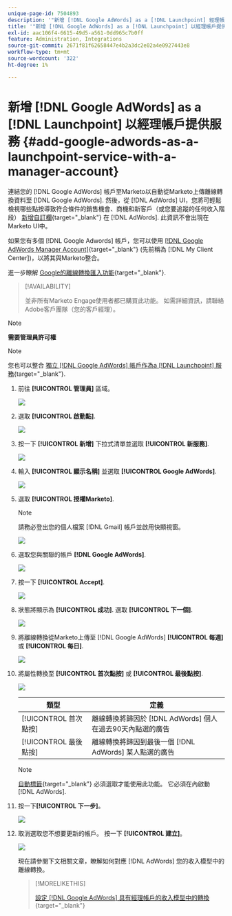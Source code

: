 ```yaml
---
unique-page-id: 7504893
description: '"新增 [!DNL Google AdWords] as a [!DNL Launchpoint] 經理帳戶服務 — Marketo檔案 — 產品檔案」'
title: '"新增 [!DNL Google AdWords] as a [!DNL Launchpoint] 以經理帳戶提供服務」'
exl-id: aac106f4-6615-49d5-a561-0dd965c7b0ff
feature: Administration, Integrations
source-git-commit: 2671f81f62658447e4b2a3dc2e02a4e0927443e8
workflow-type: tm+mt
source-wordcount: '322'
ht-degree: 1%

---
```


# 新增 [!DNL Google AdWords] as a [!DNL Launchpoint] 以經理帳戶提供服務 {#add-google-adwords-as-a-launchpoint-service-with-a-manager-account}

連結您的 [!DNL Google AdWords] 帳戶至Marketo以自動從Marketo上傳離線轉換資料至 [!DNL Google AdWords]. 然後，從 [!DNL AdWords] UI，您將可輕鬆檢視哪些點按導致符合條件的銷售機會、商機和新客戶（或您要追蹤的任何收入階段）  [新增自訂欄](https://support.google.com/adwords/answer/3073556){target="_blank"} 在 [!DNL AdWords]. 此資訊不會出現在Marketo UI中。

如果您有多個 [!DNL Google Adwords] 帳戶，您可以使用 [[!DNL Google AdWords Manager Account]](https://www.google.com/adwords/manager-accounts/){target="_blank"} (先前稱為 [!DNL My Client Center])，以將其與Marketo整合。

進一步瞭解 [Google的離線轉換匯入功能](https://support.google.com/adwords/answer/2998031?hl=en){target="_blank"}.

>[!AVAILABILITY]
>
>並非所有Marketo Engage使用者都已購買此功能。 如需詳細資訊，請聯絡Adobe客戶團隊（您的客戶經理）。

>[!NOTE]
>
>**需要管理員許可權**

>[!NOTE]
>
>您也可以整合 [獨立 [!DNL Google AdWords] 帳戶作為a [!DNL Launchpoint] 服務](/help/marketo/product-docs/administration/additional-integrations/add-google-adwords-as-a-launchpoint-service.md){target="_blank"}.

1. 前往 **[!UICONTROL 管理員]** 區域。

   ![](assets/add-google-adwords-as-a-launchpoint-service-with-a-manager-1.png)

1. 選取 **[!UICONTROL 啟動點]**.

   ![](assets/add-google-adwords-as-a-launchpoint-service-with-a-manager-2.png)

1. 按一下 **[!UICONTROL 新增]** 下拉式清單並選取 **[!UICONTROL 新服務]**.

   ![](assets/add-google-adwords-as-a-launchpoint-service-with-a-manager-3.png)

1. 輸入 **[!UICONTROL 顯示名稱]** 並選取 **[!UICONTROL Google AdWords]**.

   ![](assets/add-google-adwords-as-a-launchpoint-service-with-a-manager-4.png)

1. 選取 **[!UICONTROL 授權Marketo]**.

   >[!NOTE]
   >
   >請務必登出您的個人檔案 [!DNL Gmail] 帳戶並啟用快顯視窗。

   ![](assets/add-google-adwords-as-a-launchpoint-service-with-a-manager-5.png)

1. 選取您與關聯的帳戶 **[!DNL Google AdWords]**.

   ![](assets/add-google-adwords-as-a-launchpoint-service-with-a-manager-6.png)

1. 按一下 **[!UICONTROL Accept]**.

   ![](assets/add-google-adwords-as-a-launchpoint-service-with-a-manager-7.png)

1. 狀態將顯示為 **[!UICONTROL 成功]**. 選取 **[!UICONTROL 下一個]**.

   ![](assets/add-google-adwords-as-a-launchpoint-service-with-a-manager-8.png)

1. 將離線轉換從Marketo上傳至 [!DNL Google AdWords] **[!UICONTROL 每週]** 或 **[!UICONTROL 每日]**.

   ![](assets/add-google-adwords-as-a-launchpoint-service-with-a-manager-9.png)

1. 將屬性轉換至 **[!UICONTROL 首次點按]** 或 **[!UICONTROL 最後點按]**.

   ![](assets/add-google-adwords-as-a-launchpoint-service-with-a-manager-10.png)

   | 類型 | 定義 |
   |---|---|
   | [!UICONTROL 首次點按] | 離線轉換將歸因於 [!DNL AdWords] 個人在過去90天內點選的廣告 |
   | [!UICONTROL 最後點按] | 離線轉換將歸因到最後一個 [!DNL AdWords] 某人點選的廣告 |

   >[!NOTE]
   >
   >[自動標籤](https://support.google.com/adwords/answer/1752125?hl=en){target="_blank"} 必須選取才能使用此功能。 它必須在內啟動 [!DNL AdWords].

1. 按一下&#x200B;**[!UICONTROL 下一步]**。

   ![](assets/add-google-adwords-as-a-launchpoint-service-with-a-manager-11.png)

1. 取消選取您不想要更新的帳戶。 按一下 **[!UICONTROL 建立]**。

   ![](assets/add-google-adwords-as-a-launchpoint-service-with-a-manager-12.png)

   現在請參閱下文相關文章，瞭解如何對應 [!DNL AdWords] 您的收入模型中的離線轉換。

   >[!MORELIKETHIS]
   >
   >[設定 [!DNL Google AdWords] 具有經理帳戶的收入模型中的轉換](/help/marketo/product-docs/reporting/revenue-cycle-analytics/revenue-cycle-models/set-google-adwords-conversions-in-the-revenue-model-with-a-manager-account.md){target="_blank"}

